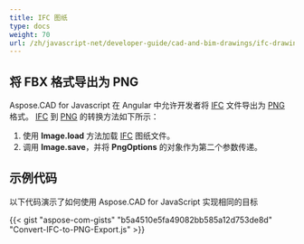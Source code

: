 ```yaml
---
title: IFC 图纸
type: docs
weight: 70
url: /zh/javascript-net/developer-guide/cad-and-bim-drawings/ifc-drawings/
---
```


## **将 FBX 格式导出为 PNG**

Aspose.CAD for Javascript 在 Angular 中允许开发者将 [IFC](https://docs.fileformat.com/cad/ifc/) 文件导出为 [PNG](https://docs.fileformat.com/image/png/) 格式。
[IFC](https://docs.fileformat.com/cad/ifc/) 到 [PNG](https://docs.fileformat.com/image/png/) 的转换方法如下所示：

1. 使用 **Image.load** 方法加载 [IFC](https://docs.fileformat.com/cad/ifc/) 图纸文件。
1. 调用 **Image.save**，并将 **PngOptions** 的对象作为第二个参数传递。

## 示例代码

以下代码演示了如何使用 Aspose.CAD for JavaScript 实现相同的目标

{{< gist "aspose-com-gists" "b5a4510e5fa49082bb585a12d753de8d" "Convert-IFC-to-PNG-Export.js" >}}
